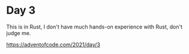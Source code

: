 # Day 3

This is in Rust, I don't have much hands-on experience with Rust, don't judge me.

https://adventofcode.com/2021/day/3


